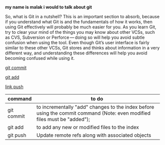 

**my name is malak i would to talk about git**

So, what is Git in a nutshell? This is an important section to absorb, because if you understand what Git is and the fundamentals of how it works, then using Git effectively will probably be much easier for you. As you learn Git, try to clear your mind of the things you may know about other VCSs, such as CVS, Subversion or Perforce — doing so will help you avoid subtle confusion when using the tool. Even though Git’s user interface is fairly similar to these other VCSs, Git stores and thinks about information in a very different way, and understanding these differences will help you avoid becoming confused while using it.

[git commit](https://git-scm.com/docs/git-commit)


[git add](https://git-scm.com/docs/git-add)


[link push](https://git-scm.com/docs/git-push)




command | to do 
------------ | -------------
git commit| to incrementally "add" changes to the index before using the commit command (Note: even modified files must be "added");
 git add| to add any new or modified files to the index
git push |Update remote refs along with associated objects

